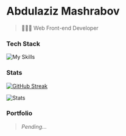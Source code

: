 # Abdulaziz Mashrabov
> 👨🏻‍💻 Web Front-end Developer

### Tech Stack

![My Skills](https://skillicons.dev/icons?i=firebase,react,js,python,bootstrap,sass,tailwind,ts&theme=light)

### Stats

[![GitHub Streak](https://github-readme-streak-stats.herokuapp.com?user=iamalaziz&theme=Javascript&hide_border=true&border_radius=10&background=F7F7F7F9&ring=2192FF&fire=FBDF07&sideNums=2192FF&currStreakNum=FBDF07)](https://git.io/streak-stats)

![Stats](https://github-readme-stats.vercel.app/api?username=iamalaziz)

### Portfolio
> *Pending...*
